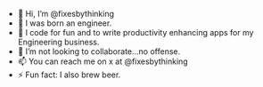 - 👋 Hi, I’m @fixesbythinking
- 👀 I was born an engineer.
- 🌱 I code for fun and to write productivity enhancing apps for my Engineering business.
- 💞️ I’m not looking to collaborate...no offense.
- 📫 You can reach me on x at @fixesbythinking
- ⚡ Fun fact: I also brew beer.

<!---
fixesbythinking/fixesbythinking is a ✨ special ✨ repository because its `README.md` (this file) appears on your GitHub profile.
You can click the Preview link to take a look at your changes.
--->
